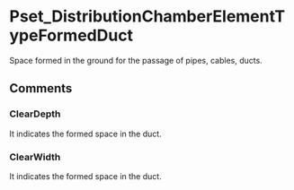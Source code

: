 # Pset_DistributionChamberElementTypeFormedDuct

Space formed in the ground for the passage of pipes, cables, ducts.
<!-- end of short definition -->



## Comments

### ClearDepth

It indicates the formed space in the duct.

### ClearWidth

It indicates the formed space in the duct.

